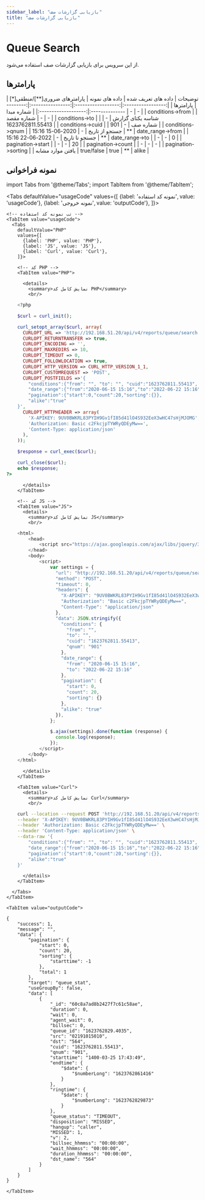 ```yaml
---
sidebar_label: "بازیابی گزارشات صف"
title: "بازیابی گزارشات صف"
---
```



# Queue Search

از این سرویس برای بازیابی گزارشات‌ صف استفاده می‌شود.

## پارامتر‌ها
<div class="custom-table">
|      توضیحات      | داده های تعریف شده |  داده های نمونه  | پارامترهای ضروری[**]/منطقی[*] |      پارامترها      |
|:-----------------:|:------------------:|:----------------:|:----------------------:|:-------------------:|
|     شماره مبدا    |          -         |         -        |                        |   conditions->from  |
|     شماره مقصد    |          -         |         -        |                        |    conditions->to   |
| شناسه یکتای گزارش |          -         | 1623762811.55413 |                        |   conditions->cuid  |
|      شماره صف     |          -         |        901       |                        |   conditions->qnum  |
|   جستجو از تاریخ  |          -         | 2020-06-15 15:16 |           **           |   date_range->from  |
|   جستجو تا تاریخ  |          -         | 2022-06-22 15:16 |           **           |    date_range->to   |
|         -         |          -         |         0        |                        |  pagination->start  |
|         -         |          -         |        20        |                        |  pagination->count  |
|         -         |          -         |         -        |                        | pagination->sorting |
| یافتن موارد مشابه |     true/false     |       true       |           **           |        alike        |
</div>


## نمونه فراخوانی

<!--  -->


import Tabs from '@theme/Tabs';
import TabItem from '@theme/TabItem';

  <Tabs
    defaultValue="usageCode"
    values={[
      {label: 'نمونه کد استفاده', value: 'usageCode'},
      {label: 'نمونه خروجی', value: 'outputCode'},
    ]}>

    <!-- تب نمونه کد استفاده -->
    <TabItem value="usageCode">
      <Tabs
        defaultValue="PHP"
        values={[
          {label: 'PHP', value: 'PHP'},
          {label: 'JS', value: 'JS'},
          {label: 'Curl', value: 'Curl'},
        ]}>

        <!-- کد PHP -->
        <TabItem value="PHP">
      
          <details>
            <summary>نمایش کامل کد PHP</summary>
            <br/>

```php
	<?php

	$curl = curl_init();

	curl_setopt_array($curl, array(
	  CURLOPT_URL => 'http://192.168.51.20/api/v4/reports/queue/search',
	  CURLOPT_RETURNTRANSFER => true,
	  CURLOPT_ENCODING => '',
	  CURLOPT_MAXREDIRS => 10,
	  CURLOPT_TIMEOUT => 0,
	  CURLOPT_FOLLOWLOCATION => true,
	  CURLOPT_HTTP_VERSION => CURL_HTTP_VERSION_1_1,
	  CURLOPT_CUSTOMREQUEST => 'POST',
	  CURLOPT_POSTFIELDS =>'{
		"conditions":{"from": "", "to": "", "cuid":"1623762811.55413", "qnum":"901"},
		"date_range":{"from":"2020-06-15 15:16","to":"2022-06-22 15:16"},
		"pagination":{"start":0,"count":20,"sorting":{}},
		"alike":"true"
	}',
	  CURLOPT_HTTPHEADER => array(
		'X-APIKEY: 9UV0BWKRL83PYIH9Gv1fI85d41lO4S932EeX3wHC47sHjMJOMG',
		'Authorization: Basic c2FkcjpTYWRyQDEyMw==',
		'Content-Type: application/json'
	  ),
	));

	$response = curl_exec($curl);

	curl_close($curl);
	echo $response;
?>
```

          </details>
        </TabItem>

        <!-- کد JS -->
        <TabItem value="JS">
          <details>
            <summary>نمایش کامل کد JS</summary>
            <br/>

```js
	<html>
		<head>
			<script src="https://ajax.googleapis.com/ajax/libs/jquery/3.5.1/jquery.min.js"></script>
		</head>
		<body>
			<script>
				var settings = {
				  "url": "http://192.168.51.20/api/v4/reports/queue/search",
				  "method": "POST",
				  "timeout": 0,
				  "headers": {
					"X-APIKEY": "9UV0BWKRL83PYIH9Gv1fI85d41lO4S932EeX3wHC47sHjMJOMG",
					"Authorization": "Basic c2FkcjpTYWRyQDEyMw==",
					"Content-Type": "application/json"
				  },
				  "data": JSON.stringify({
					"conditions": {
					  "from": "",
					  "to": "",
					  "cuid": "1623762811.55413",
					  "qnum": "901"
					},
					"date_range": {
					  "from": "2020-06-15 15:16",
					  "to": "2022-06-22 15:16"
					},
					"pagination": {
					  "start": 0,
					  "count": 20,
					  "sorting": {}
					},
					"alike": "true"
				  }),
				};

				$.ajax(settings).done(function (response) {
				  console.log(response);
				});
			</script>
		</body>
	</html>
```

          </details>
        </TabItem>

        <TabItem value="Curl">
          <details>
            <summary>نمایش کامل کد Curl</summary>
            <br/>

```bash
	curl --location --request POST 'http://192.168.51.20/api/v4/reports/queue/search' \
	--header 'X-APIKEY: 9UV0BWKRL83PYIH9Gv1fI85d41lO4S932EeX3wHC47sHjMJOMG' \
	--header 'Authorization: Basic c2FkcjpTYWRyQDEyMw==' \
	--header 'Content-Type: application/json' \
	--data-raw '{
		"conditions":{"from": "", "to": "", "cuid":"1623762811.55413", "qnum":"901"},
		"date_range":{"from":"2020-06-15 15:16","to":"2022-06-22 15:16"},
		"pagination":{"start":0,"count":20,"sorting":{}},
		"alike":"true"
	}'
```

          </details>
        </TabItem>

      </Tabs>
    </TabItem>

    <TabItem value="outputCode">

```shell
{
    "success": 1,
    "message": "",
    "data": {
        "pagination": {
            "start": 0,
            "count": 20,
            "sorting": {
                "starttime": -1
            },
            "total": 1
        },
        "target": "queue_stat",
        "useGroupBy": false,
        "data": [
            {
                "_id": "60c8a7ad8b2427f7c61c58ae",
                "duration": 0,
                "wait": 0,
                "agent_wait": 0,
                "billsec": 0,
                "queue_id": "1623762829.4035",
                "src": "02191015010",
                "dst": "564",
                "cuid": "1623762811.55413",
                "qnum": "901",
                "starttime": "1400-03-25 17:43:49",
                "endtime": {
                    "$date": {
                        "$numberLong": "1623762861416"
                    }
                },
                "ringtime": {
                    "$date": {
                        "$numberLong": "1623762829873"
                    }
                },
                "queue_status": "TIMEOUT",
                "disposition": "MISSED",
                "hangup": "caller",
                "MISSED": 1,
                "v": 2,
                "billsec_hhmmss": "00:00:00",
                "wait_hhmmss": "00:00:00",
                "duration_hhmmss": "00:00:00",
                "dst_name": "564"
            }
        ]
    }
}
```
    </TabItem>

  </Tabs>
